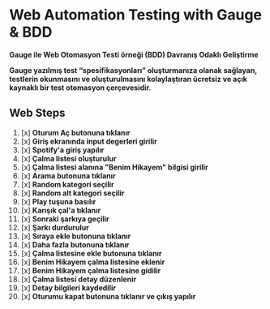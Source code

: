 # **Web Automation Testing with Gauge & BDD**

**Gauge ile Web Otomasyon Testi örneği (BDD) Davranış Odaklı Geliştirme**


**Gauge yazılmış test “spesifikasyonları” oluşturmanıza olanak sağlayan, testlerin okunmasını ve oluşturulmasını kolaylaştıran ücretsiz ve açık kaynaklı bir test otomasyon çerçevesidir.**

## **Web Steps**

1. [x] **Oturum Aç butonuna tıklanır**
2. [x] **Giriş ekranında input degerleri girilir**
3. [x] **Spotify'a giriş yapılır**
4. [x] **Çalma listesi oluşturulur**
5. [x] **Çalma listesi alanına "Benim Hikayem" bilgisi girilir**
6. [x] **Arama butonuna tıklanır**
7. [x] **Random kategori seçilir**
8. [x] **Random alt kategori seçilir**
9. [x] **Play tuşuna basılır**
10. [x] **Karışık çal'a tıklanır**
11. [x] **Sonraki şarkıya geçilir**
12. [x] **Şarkı durdurulur**
13. [x] **Sıraya ekle butonuna tıklanır**
14. [x] **Daha fazla butonuna tıklanır**
15. [x] **Çalma listesine ekle butonuna tıklanır**
16. [x] **Benim Hikayem çalma listesine eklenir**
17. [x] **Benim Hikayem çalma listesine gidilir**
18. [x] **Çalma listesi detay düzenlenir**
19. [x] **Detay bilgileri kaydedilir**
20. [x] **Oturumu kapat butonuna tıklanır ve çıkış yapılır**

    



